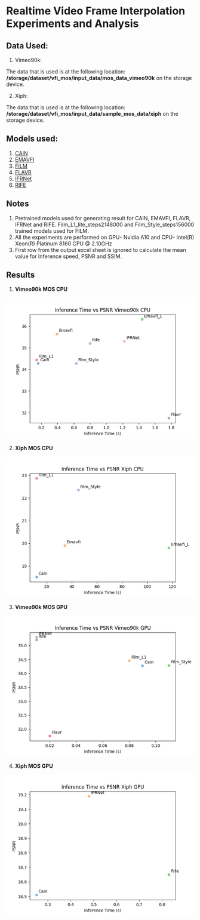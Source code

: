 # Realtime Video Frame Interpolation Experiments and Analysis

## Data Used:

1. Vimeo90k:

The data that is used is at the following location: **/storage/dataset/vfi_mos/input_data/mos_data_vimeo90k** on the storage device.

2. Xiph:

The data that is used is at the following location: **/storage/dataset/vfi_mos/input_data/sample_mos_data/xiph** on the storage device.

## Models used:

1. [CAIN](https://myungsub.github.io/CAIN/)
2. [EMAVFI](https://github.com/MCG-NJU/EMA-VFI)
3. [FILM](https://github.com/google-research/frame-interpolation)
4. [FLAVR](https://github.com/tarun005/FLAVR)
5. [IFRNet](https://github.com/ltkong218/IFRNet)
6. [RIFE](https://github.com/megvii-research/ECCV2022-RIFE)

## Notes

1. Pretrained models used for generating result for CAIN, EMAVFI, FLAVR, IFRNet and RIFE. Film_L1_lite_steps2148000 and Film_Style_steps156000 trained models used for FILM.
2. All the experiments are performed on GPU- Nvidia A10 and CPU- Intel(R) Xeon(R) Platinum 8160 CPU @ 2.10GHz
3. First row from the output excel sheet is ignored to calculate the mean value for Inference speed, PSNR and SSIM.

## Results

1. **Vimeo90k MOS CPU**

![Vimeo90k MOS CPU](plot_vimeo90k_cpu.png)

2. **Xiph MOS CPU**

![Xiph MOS CPU](plot_xiph_cpu.png)

3. **Vimeo90k MOS GPU**

![Vimeo90k MOS GPU](plot_vimeo90k_gpu.png)

4. **Xiph MOS GPU**

![Xiph MOS GPU](plot_xiph_gpu.png)




